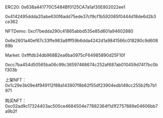 ERC20: 0x638a441770C5484Bf0125CA7a1af30E802022ee1

0x4142495ddda20abe630f6add75ede37cf9cf1b592065f0444d18de6d2b3ce362

NFTDemo: 0xcf7bedda290c41865abbd535e85d601a94602880

0x6e2601a40ef67c33ffe983a8fff59b6dda4242d1a9841566c018280c9d60869b

Market: 0xfffdb34db968B2ea6ba0975cF64985890d25F10f

0xcc7ba454d50565ba06c99c36597468674c252af687ab010459d74f7bc0bf303b

上架NFT：0x1c29e3b09e4f949112f88a143907f8b62f55df23904edb149cc255b2fb7b1971

购买NFT：0xc02ad9c17324403ac500ce4684504e77882364f1d1f2757889e04606bb7a9b2f
